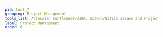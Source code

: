 ```yaml
---
pid: tool_7
grouping: Project Management
tools_list: Atlassian Confluence/JIRA, GitHub/GitLab Issues and Projects, MS Teams, Basecamp, Asana, Airtable, Agile/Scrum
label: Project Management
order: 6
---
```

